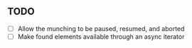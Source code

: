 ## TODO

- [ ] Allow the munching to be paused, resumed, and aborted
- [ ] Make found elements available through an async iterator
